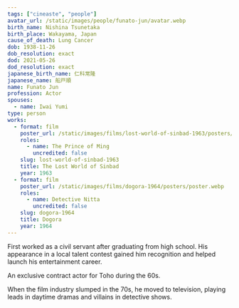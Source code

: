 ```yaml
---
tags: ["cineaste", "people"]
avatar_url: /static/images/people/funato-jun/avatar.webp
birth_name: Nishina Tsunetaka
birth_place: Wakayama, Japan
cause_of_death: Lung Cancer
dob: 1938-11-26
dob_resolution: exact
dod: 2021-05-26
dod_resolution: exact
japanese_birth_name: 仁科常隆
japanese_name: 船戸順
name: Funato Jun
profession: Actor
spouses:
  - name: Iwai Yumi
type: person
works:
  - format: film
    poster_url: /static/images/films/lost-world-of-sinbad-1963/posters/poster.webp
    roles:
      - name: The Prince of Ming
        uncredited: false
    slug: lost-world-of-sinbad-1963
    title: The Lost World of Sinbad
    year: 1963
  - format: film
    poster_url: /static/images/films/dogora-1964/posters/poster.webp
    roles:
      - name: Detective Nitta
        uncredited: false
    slug: dogora-1964
    title: Dogora
    year: 1964
---
```


First worked as a civil servant after graduating from high school. His
appearance in a local talent contest gained him recognition and helped launch
his entertainment career.

An exclusive contract actor for Toho during the 60s.

When the film industry slumped in the 70s, he moved to television, playing leads
in daytime dramas and villains in detective shows.
